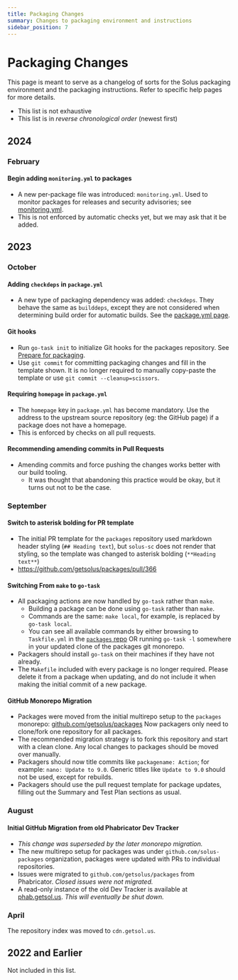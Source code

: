 ```yaml
---
title: Packaging Changes
summary: Changes to packaging environment and instructions
sidebar_position: 7
---
```


# Packaging Changes

This page is meant to serve as a changelog of sorts for the Solus packaging environment and the packaging instructions. Refer to specific help pages for more details.

- This list is not exhaustive
- This list is in _reverse chronological order_ (newest first)

## 2024

### February

#### Begin adding `monitoring.yml` to packages

- A new per-package file was introduced: `monitoring.yml`. Used to monitor packages for releases and security advisories; see [monitoring.yml](docs/packaging/monitoring.yml.md).
- This is not enforced by automatic checks yet, but we may ask that it be added.

## 2023

### October

#### Adding `checkdeps` in `package.yml`

- A new type of packaging dependency was added: `checkdeps`. They behave the same as `builddeps`, except they are not considered when determining build order for automatic builds. See the [package.yml page](/docs/packaging/package.yml).

#### Git hooks

- Run `go-task init` to initialize Git hooks for the packages repository. See [Prepare for packaging](prepare-for-packaging.md#initialize-git-hooks).
- Use `git commit` for committing packaging changes and fill in the template shown.
  It is no longer required to manually copy-paste the template or use `git commit --cleanup=scissors`.

#### Requiring `homepage` in `package.yml`

- The `homepage` key in `package.yml` has become mandatory. Use the address to the upstream source repository (eg: the GitHub page) if a package does not have a homepage.
- This is enforced by checks on all pull requests.

#### Recommending amending commits in Pull Requests

- Amending commits and force pushing the changes works better with our build tooling.
  - It was thought that abandoning this practice would be okay, but it turns out not to be the case.

### September

#### Switch to asterisk bolding for PR template

- The initial PR template for the `packages` repository used markdown header styling (`## Heading text`), but `solus-sc` does not render that styling, so the template was changed to asterisk bolding (`**Heading text**`)
- https://github.com/getsolus/packages/pull/366

#### Switching From `make` to `go-task`

- All packaging actions are now handled by `go-task` rather than `make`.
  - Building a package can be done using `go-task` rather than `make`.
  - Commands are the same: `make local`, for example, is replaced by `go-task local`.
  - You can see all available commands by either browsing to `Taskfile.yml` in the [`packages` repo](https://github.com/getsolus/packages/blob/main/Taskfile.yml) OR running `go-task -l` somewhere in your updated clone of the packages git monorepo.
- Packagers should install `go-task` on their machines if they have not already.
- The `Makefile` included with every package is no longer required. Please delete it from a package when updating, and do not include it when making the initial commit of a new package.

#### GitHub Monorepo Migration

- Packages were moved from the initial multirepo setup to the `packages` monorepo: [github.com/getsolus/packages](https://github.com/getsolus/packages) Now packagers only need to clone/fork one repository for all packages.
- The recommended migration strategy is to fork this repository and start with a clean clone. Any local changes to packages should be moved over manually.
- Packagers should now title commits like `packagename: Action`; for example: `nano: Update to 9.0`. Generic titles like `Update to 9.0` should not be used, except for rebuilds.
- Packagers should use the pull request template for package updates, filling out the Summary and Test Plan sections as usual.

### August

#### Initial GitHub Migration from old Phabricator Dev Tracker

- _This change was superseded by the later monorepo migration._
- The new multirepo setup for packages was under `github.com/solus-packages` organization, packages were updated with PRs to individual repositories.
- Issues were migrated to `github.com/getsolus/packages` from Phabricator. _Closed issues were not migrated._
- A read-only instance of the old Dev Tracker is available at [phab.getsol.us](https://phab.getsol.us). _This will eventually be shut down._

### April

The repository index was moved to `cdn.getsol.us`.

## 2022 and Earlier

Not included in this list.
